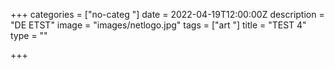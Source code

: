 +++
categories = ["no-categ "]
date = 2022-04-19T12:00:00Z
description = "DE ETST"
image = "images/netlogo.jpg"
tags = ["art "]
title = "TEST 4"
type = ""

+++
